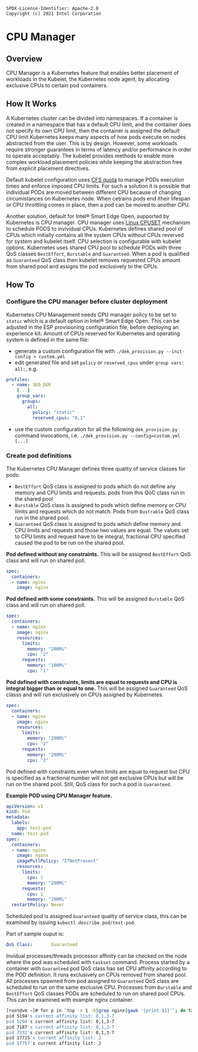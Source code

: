 ```text
SPDX-License-Identifier: Apache-2.0
Copyright (c) 2021 Intel Corporation
```

# CPU Manager

## Overview

CPU Manager is a Kubernetes feature that enables better placement of workloads in the Kubelet, the Kubernetes node agent, by allocating exclusive CPUs to certain pod containers.

## How It Works

A Kubernetes cluster can be divided into namespaces. If a container is created in a namespace that has a default CPU limit, and the container does not specify its own CPU limit, then the container is assigned the default CPU limit
Kubernetes keeps many aspects of how pods execute on nodes abstracted from the user. This is by design. However, some workloads require stronger guarantees in terms of latency and/or performance in order to operate acceptably. The kubelet provides methods to enable more complex workload placement policies while keeping the abstraction free from explicit placement directives.

Default kubelet configuration uses [CFS quota](https://en.wikipedia.org/wiki/Completely_Fair_Scheduler) to manage PODs execution times and enforce imposed CPU limits. For such a solution it is possible that individual PODs are moved between different CPU because of changing circumistances on Kubernetes node. When cetrains pods end itheir lifespan or CPU throttling comes in place, then a pod can be moved to another CPU.

Another solution, default for Intel® Smart Edge Open, supported by Kubernetes is CPU manager. CPU manager uses [Linux CPUSET](https://www.kernel.org/doc/Documentation/cgroup-v1/cpusets.txt) mechanism to schedule PODS to invividual CPUs. Kubernetes defines shared pool of CPUs which initially contains all the system CPUs without CPUs reverved for system and kubelet itself. CPU selection is configurable with kubelet options. Kubernetes uses shared CPU pool to schedule PODs with three QoS classes `BestEffort`, `Burstable` and `Guaranteed`.
When a pod is qualified as `Guaranteed` QoS class then kubelet removes requested CPUs amount from shared pool and assigns the pod exclusively to the CPUs.

## How To

### Configure the CPU manager before cluster deployment

Kubernetes CPU Management needs CPU manager policy to be set to `static` which is a default option in Intel® Smart Edge Open. This can be adjusted in the ESP provisioning configuration file, before deploying an experience kit. Amount of CPUs reserved for Kubernetes and operating system is defined in the same file:

- generate a custom configuration file with `./dek_provision.py --init-config > custom.yml`
- edit generated file and set `policy` or `reserved_cpus` under `group vars: all:`, e.g.

```yaml
profiles:
  - name: SEO_DEK
    [...]
    group_vars:
      groups:
        all:
          policy: "static"
          reserved_cpus: "0,1"
```
- use the custom configuration for all the following `dek_provision.py` command invocations, i.e. `./dek_provision.py --config=custom.yml [...]`

### Create pod definitions

The Kubernetes CPU Manager defines three quality of service classes for pods:
- `BestEffort` QoS class is assigned to pods which do not define any memory and CPU limits and requests. pods from this QoC class run in the shared pool
- `Burstable` QoS class is assigned to pods which define memory or CPU limits and requests which do not match. Pods from `Bustrable` QoS class run in the shared pool.
- `Guaranteed` QoS class is assigned to pods which define memory and CPU limits and requests and those two values are equal. The values set to CPU limits and request have to be integral, fractional CPU specified caused the pod to be run on the shared pool.
  
**Pod defined without any constraints.** This will be assigned `BestEffort` QoS class and will run on shared poll.

```yaml
spec:
  containers:
  - name: nginx
    image: nginx
```

**Pod defined with some constraints.** This will be assigned `Burstable` QoS class and will run on shared poll.

```yaml
spec:
  containers:
  - name: nginx
    image: nginx
    resources:
      limits:
        memory: "200Mi"
        cpu: "2"
      requests:
        memory: "100Mi"
        cpu: "1"
```

**Pod defined with constraints, limits are equal to requests and CPU is integral bigger than or equal to one.** This will be assigned `Guaranteed` QoS classs and will run exclusively on CPUs assigned by Kubernetes.

```yaml
spec:
  containers:
  - name: nginx
    image: nginx
    resources:
      limits:
        memory: "200Mi"
        cpu: "2"
      requests:
        memory: "200Mi"
        cpu: "2"
```

Pod defined with constraints even when limits are equal to request but CPU is specified as a fractional number will not get exclusive CPUs but will be run on the shared pool. Still, QoS class for such a pod is `Guaranteed`.

**Example POD using CPU Manager feature.**

```yaml
apiVersion: v1
kind: Pod
metadata:
  labels:
    app: test-pod
  name: test-pod
spec:
  containers:
  - name: nginx
    image: nginx
    imagePullPolicy: "IfNotPresent"
    resources:
      limits:
        cpu: 1
        memory: "200Mi"
      requests:
        cpu: 1
        memory: "200Mi"
  restartPolicy: Never
  ```

Scheduled pod is assigned `Guaranteed` quality of service class, this can be examined by issuing `kubectl describe pod/test-pod`.

Part of sample ouput is:

```yaml
QoS Class:       Guaranteed
```

Invidual processes/threads processor affinity can be checked on the node where the pod was scheduled with `taskset` command.
Process started by a container with `Guaranteed` pod QoS class has set CPU affinity according to the POD definition. It runs exclusively on CPUs removed from shared pool. All processes spawned from pod assigned to `Guaranteed`  QoS class are scheduled to run on the same exclusive CPU. Processes from `Burstable` and `BestEffort` QoS classes PODs are scheduled to run on shared pool CPUs. This can be examined with example nginx container.

```bash
[root@vm ~]# for p in `top -n 1 -b|grep nginx|gawk '{print $1}'`; do taskset -c -p $p; done
pid 5194's current affinity list: 0,1,3-7
pid 5294's current affinity list: 0,1,3-7
pid 7187's current affinity list: 0,1,3-7
pid 7232's current affinity list: 0,1,3-7
pid 17715's current affinity list: 2
pid 17757's current affinity list: 2
```

